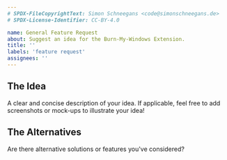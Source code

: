 ```yaml
---
# SPDX-FileCopyrightText: Simon Schneegans <code@simonschneegans.de>
# SPDX-License-Identifier: CC-BY-4.0

name: General Feature Request
about: Suggest an idea for the Burn-My-Windows Extension.
title: ''
labels: 'feature request'
assignees: ''
---
```


## The Idea
A clear and concise description of your idea.
If applicable, feel free to add screenshots or mock-ups to illustrate your idea!

## The Alternatives
Are there alternative solutions or features you've considered?
